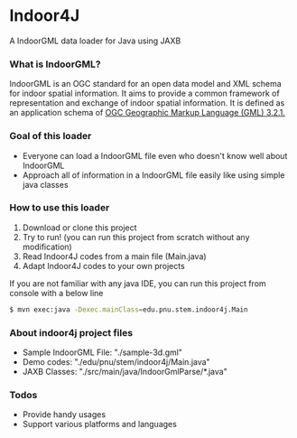 # Indoor4J
A IndoorGML data loader for Java using JAXB



### What is IndoorGML?
IndoorGML is an OGC standard for an open data model and XML schema for indoor spatial information. It aims to provide a common framework of representation and exchange of indoor spatial information. It is defined as an application schema of [OGC Geographic Markup Language (GML) 3.2.1.][ogclink]

[ogclink]: http://portal.opengeospatial.org/files/?artifact_id=20509



### Goal of this loader
- Everyone can load a IndoorGML file even who doesn't know well about IndoorGML
- Approach all of information in a IndoorGML file easily like using simple java classes



### How to use this loader

1. Download or clone this project
2. Try to run! (you can run this project from scratch without any modification)
3. Read Indoor4J codes from a main file (Main.java)
4. Adapt Indoor4J codes to your own projects

If you are not familiar with any java IDE, you can run this project from console with a below line
```sh
$ mvn exec:java -Dexec.mainClass=edu.pnu.stem.indoor4j.Main
```


### About indoor4j project files
- Sample IndoorGML File: "./sample-3d.gml"
- Demo codes: "./edu/pnu/stem/indoor4j/Main.java"
- JAXB Classes: "./src/main/java/IndoorGmlParse/*.java"


### Todos
- Provide handy usages
- Support various platforms and languages
